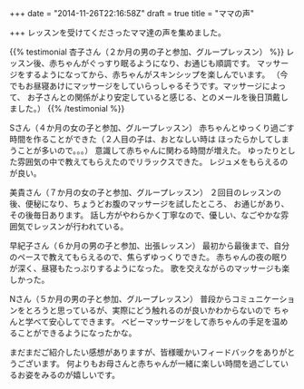 +++
date = "2014-11-26T22:16:58Z"
draft = true
title = "ママの声"

+++
レッスンを受けてくださったママ達の声を集めました。

{{% testimonial 杏子さん（２か月の男の子と参加、グループレッスン） %}}
レッスン後、赤ちゃんがぐっすり眠るようになり、お通じも順調です。
マッサージをするようになってから、赤ちゃんがスキンシップを楽しんでいます。
（今でもお昼寝あけにマッサージをしていらっしゃるそうです。マッサージによって、
お子さんとの関係がより安定していると感じる、とのメールを後日頂戴しました。）
{{% /testimonial %}}

Sさん（４か月の女の子と参加、グループレッスン）
赤ちゃんとゆっくり過ごす時間を作ることができた（２人目の子は、おとなしい時は
ほったらかしてしまうことが多いので。。。）
意識して赤ちゃんに関わる時間が増えた。
ゆったりとした雰囲気の中で教えてもらえたのでリラックスできた。
レジュメをもらえるのが良い。

美貴さん（７か月の女の子と参加、グループレッスン）
２回目のレッスンの後、便秘になり、ちょうどお腹のマッサージを試したところ、
お通じがあり、その後毎日あります。
話し方がやわらかく丁寧なので、優しい、なごやかな雰囲気でレッスンが行われている。

早紀子さん（６か月の男の子と参加、出張レッスン）
最初から最後まで、自分のペースで教えてもらえるので、焦らずゆっくりできた。
赤ちゃんの夜の眠りが深く、昼寝もたっぷりするようになった。
歌を交えながらのマッサージも楽しかった。

Nさん（５か月の男の子と参加、グループレッスン）
普段からコミュニケーションをとろうと思っているが、実際にどう触れるのが良いかわからないので
ちゃんと学べて安心してできます。
ベビーマッサージをして赤ちゃんの手足を温めることができるようになったかな。


まだまだご紹介したい感想がありますが、皆様暖かいフィードバックをありがとうございます。
何よりもお母さんと赤ちゃんが一緒に楽しい時間を過ごしているお姿をみるのが嬉しいです。




